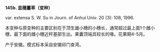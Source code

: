 **145b. 显穗薹草（变种）**

var. extensa S. W. Su in Journ. of Anhui Univ. 20 (3): 108, 1996.

本变种与原变种的主要区别在于顶生雄小穗的小穗长，通常超过最上面1个雌小穗，最下面的雌小穗近秆基部生出。果囊顶端具较长的喙。花果期4-5月。

产于安徽。模式标本采自安徽祁门查湾。
